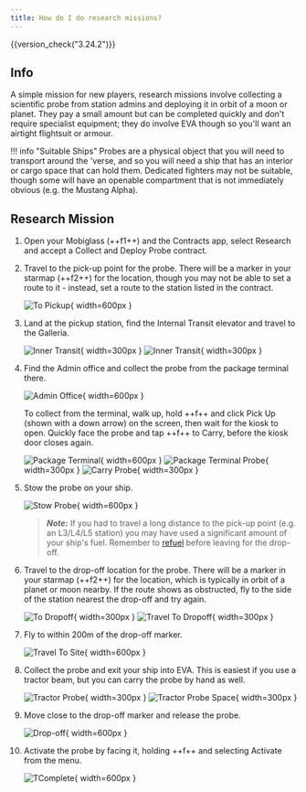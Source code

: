 ```yaml
---
title: How do I do research missions?
---
```


{{version_check("3.24.2")}}

## Info

A simple mission for new players, research missions involve collecting a
scientific probe from station admins and deploying it in orbit of a moon or
planet. They pay a small amount but can be completed quickly and don't require
specialist equipment; they do involve EVA though so you'll want an airtight
flightsuit or armour.

!!! info "Suitable Ships"
    Probes are a physical object that you will need to transport around the
    'verse, and so you will need a ship that has an interior or cargo space that
    can hold them. Dedicated fighters may not be suitable, though some will have
    an openable compartment that is not immediately obvious (e.g. the Mustang
    Alpha).

## Research Mission

1. Open your Mobiglass (++f1++) and the Contracts app, select Research and
accept a Collect and Deploy Probe contract.

1. Travel to the pick-up point for the probe. There will be a marker in your
starmap (++f2++) for the location, though you may not be able to set a route to
it - instead, set a route to the station listed in the contract.

    ![To Pickup](./images/research/to-pickup.jpg){ width=600px }

1. Land at the pickup station, find the Internal Transit elevator and travel to
the Galleria.

    ![Inner Transit](./images/research/inner-transit.jpg){ width=300px }
    ![Inner Transit](
        ./images/research/inner-transit-galleria.jpg){ width=300px }

1. Find the Admin office and collect the probe from the package terminal there.

    ![Admin Office](./images/research/admin-office.jpg){ width=600px }

    To collect from the terminal, walk up, hold ++f++ and click Pick Up (shown
    with a down arrow) on the screen, then wait for the kiosk to open. Quickly
    face the probe and tap ++f++ to Carry, before the kiosk door closes again.

    ![Package Terminal](./images/research/package-terminal.jpg){ width=600px }
    ![Package Terminal Probe](
        ./images/research/package-terminal-probe.jpg){ width=300px }
    ![Carry Probe](./images/research/carry-probe.jpg){ width=300px }

1. Stow the probe on your ship.

    ![Stow Probe](./images/research/stow-probe.jpg){ width=600px }

    > ***Note:*** If you had to travel a long distance to the pick-up point
    > (e.g. an L3/L4/L5 station) you may have used a significant amount of your
    > ship's fuel. Remember to [refuel](../../ships/refuel-repair.md) before
    > leaving for the drop-off.

1. Travel to the drop-off location for the probe. There will be a marker in your
starmap (++f2++) for the location, which is typically in orbit of a planet or
moon nearby. If the route shows as obstructed, fly to the side of the station
nearest the drop-off and try again.

    ![To Dropoff](./images/research/to-dropoff.jpg){ width=300px }
    ![Travel To Dropoff](./images/research/travel.jpg){ width=300px }

1. Fly to within 200m of the drop-off marker.

    ![Travel To Site](./images/research/travel-site.jpg){ width=600px }

1. Collect the probe and exit your ship into EVA. This is easiest if you use a
tractor beam, but you can carry the probe by hand as well.

    ![Tractor Probe](./images/research/beam-ship.jpg){ width=300px }
    ![Tractor Probe Space](./images/research/beam-space.jpg){ width=300px }

1. Move close to the drop-off marker and release the probe.

    ![Drop-off](./images/research/dropoff.jpg){ width=600px }

1. Activate the probe by facing it, holding ++f++ and selecting Activate from
the menu.

    ![TComplete](./images/research/complete.jpg){ width=600px }
